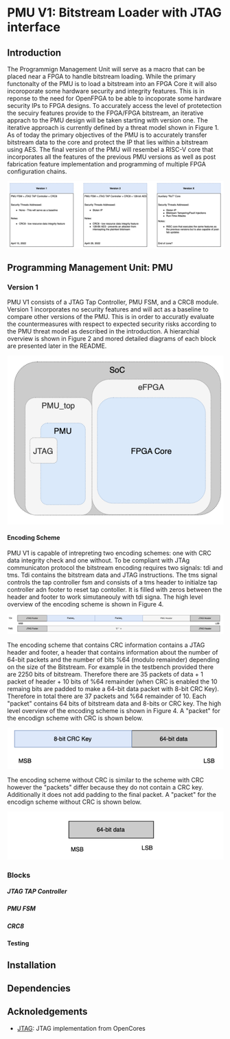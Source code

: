 # PMU V1: Bitstream Loader with JTAG interface

## Introduction
The Programmign Management Unit will serve as a macro that can be placed near a FPGA to handle bitstream loading. While the primary functonalty of the PMU is to load a bitstream into an FPGA Core it will also incoroporate some hardware security and integrity features. This is in reponse to the need for OpenFPGA to be able to incoporate some hardware security IPs to FPGA designs. To accurately access the level of protetection the secuiry features provide to the FPGA/FPGA bitstream, an iterative apprach to the PMU design will be taken starting with version one. The iterative approach is currently defined by a threat model shown in Figure 1. As of today the primary objectives of the PMU is to accurately transfer bitstream data to the core and protect the IP that lies within a bitstream using AES. The final version of the PMU will resembel a RISC-V core that incorporates all the features of the previous PMU versions as well as post fabrication feature implementation and programming of multiple FPGA configuration chains. 

<p>
  <img src="/docs/figures/ThreatModel.png">
</p>

## Programming Management Unit: PMU
### Version 1
  PMU V1 consists of a JTAG Tap Controller, PMU FSM, and a CRC8 module. Version 1 incorporates no security features and will act as a baseline to compare other versions of the PMU. This is in order to accuratly evaluate the countermeasures with respect to expected security risks according to the PMU threat model as described in the introduction. A hierarchial overview is shown in Figure 2 and mored detailed diagrams of each block are presented later in the README.
  
 <p align="center">
  <img src="/docs/figures/Hierarchy_overview.png">
</p>

#### Encoding Scheme
PMU V1 is capable of intrepreting two encoding schemes: one with CRC data integrity check and one without. To be compliant with JTAg communicaton protocol the bitstream encoding requires two signals: tdi and tms. Tdi contains the bitstream data and JTAG instructions. The tms signal controls the tap controller fsm and consists of a tms header to initialze tap controller adn footer to reset tap contoller. It is filled with zeros between the header and footer to work simutaneouly with tdi signa. The high level overview of the encoding scheme is shown in Figure 4. 
 <p align="center">
  <img src="/docs/figures/encode.png">
</p>

The encoding scheme that contains CRC information contains a JTAG header and footer, a header that contains information about the number of 64-bit packets and the number of bits %64 (modulo remainder) depending on the size of the Bitstream. For example in the testbench provided there are 2250 bits of bitstream. Therefore there are 35 packets of data + 1 packet of header + 10 bits of %64 remainder (when CRC is enabled the 10 remaing bits are padded to make a 64-bit data packet with 8-bit CRC Key). Therefore in total there are 37 packets and %64 remainder of 10. Each "packet" contains 64 bits of bitstream data and 8-bits or CRC key. The high level overview of the encoding scheme is shown in Figure 4. A "packet" for the encodign scheme with CRC is shown below. 
 <p align="center">
  <img src="/docs/figures/packet1.png">
</p>

The encoding scheme without CRC is similar to the scheme with CRC however the "packets" differ because they do not contain a CRC key. Additionally it does not add padding to the final packet. A "packet" for the encodign scheme without CRC is shown below. 
 <p align="center">
  <img src="/docs/figures/packet2.png">
</p>


### Blocks
##### JTAG TAP Controller
##### PMU FSM
##### CRC8
#### Testing

## Installation
## Dependencies
## Acknoledgements
- [JTAG](https://github.com/freecores/jtag): JTAG implementation from OpenCores

